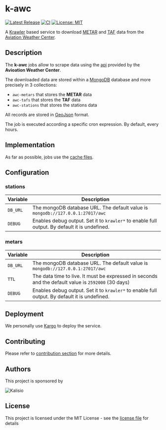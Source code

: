 # k-awc

[![Latest Release](https://img.shields.io/github/v/tag/kalisio/k-awc?sort=semver&label=latest)](https://github.com/kalisio/k-awc/releases)
[![CI](https://github.com/kalisio/k-awc/actions/workflows/main.yaml/badge.svg)](https://github.com/kalisio/k-awc/actions/workflows/main.yaml)
[![License: MIT](https://img.shields.io/badge/License-MIT-yellow.svg)](https://opensource.org/licenses/MIT)

A [Krawler](https://kalisio.github.io/krawler/) based service to download [METAR](https://en.wikipedia.org/wiki/METAR) and [TAF](https://en.wikipedia.org/wiki/Terminal_aerodrome_forecast) data from the [Aviation Weather Center](https://www.aviationweather.gov/).

## Description

The **k-awc** jobs allow to scrape data using the [api](https://aviationweather.gov/data/api/) provided by the **Avioation Weather Center**. 

The downloaded data are stored within a [MongoDB](https://www.mongodb.com/) database and more precisely in 3 collections:
* `awc-metars` that stores the **METAR** data
* `awc-tafs` that stores the **TAF** data
* `awc-stations` that stores the stations data

All records are stored in [GeoJson](https://fr.wikipedia.org/wiki/GeoJSON) format.

The job is executed according a specific cron expression. By default, every hours.

## Implementation

As far as possible, jobs use the [cache files](https://aviationweather.gov/data/api/#cache).

## Configuration

### stations

| Variable | Description |
|--- | --- |
| `DB_URL` | The mongoDB database URL. The default value is `mongodb://127.0.0.1:27017/awc` |
| `DEBUG` | Enables debug output. Set it to `krawler*` to enable full output. By default it is undefined. |

### metars

| Variable | Description |
|--- | --- |
| `DB_URL` | The mongoDB database URL. The default value is `mongodb://127.0.0.1:27017/awc` |
| `TTL` | The data time to live. It must be expressed in seconds and the default value is `2592000` (30 days) |
| `DEBUG` | Enables debug output. Set it to `krawler*` to enable full output. By default it is undefined. |

## Deployment

We personally use [Kargo](https://kalisio.github.io/kargo/) to deploy the service.

## Contributing

Please refer to [contribution section](./CONTRIBUTING.md) for more details.

## Authors

This project is sponsored by 

![Kalisio](https://s3.eu-central-1.amazonaws.com/kalisioscope/kalisio/kalisio-logo-black-256x84.png)

## License

This project is licensed under the MIT License - see the [license file](./LICENSE) for details
